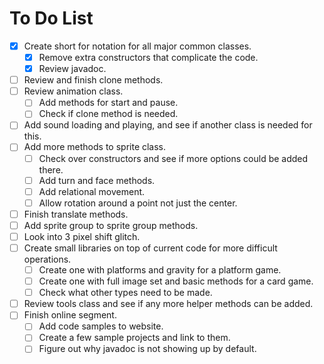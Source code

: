 # To Do List
- [x] Create short for notation for all major common classes.
  - [x] Remove extra constructors that complicate the code.
  - [x] Review javadoc.
- [ ] Review and finish clone methods.
- [ ] Review animation class.
  - [ ] Add methods for start and pause.
  - [ ] Check if clone method is needed.
- [ ] Add sound loading and playing, and see if another class is needed for this.
- [ ] Add more methods to sprite class.
  - [ ] Check over constructors and see if more options could be added there.
  - [ ] Add turn and face methods.
  - [ ] Add relational movement.
  - [ ] Allow rotation around a point not just the center.
- [ ] Finish translate methods.
- [ ] Add sprite group to sprite group methods.
- [ ] Look into 3 pixel shift glitch.
- [ ] Create small libraries on top of current code for more difficult operations.
  - [ ] Create one with platforms and gravity for a platform game.
  - [ ] Create one with full image set and basic methods for a card game.
  - [ ] Check what other types need to be made.
- [ ] Review tools class and see if any more helper methods can be added.
- [ ] Finish online segment.
  - [ ] Add code samples to website.
  - [ ] Create a few sample projects and link to them.
  - [ ] Figure out why javadoc is not showing up by default.
